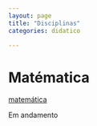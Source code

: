 ```yaml
---
layout: page
title: "Disciplinas"
categories: didatico

---
```

# Matématica

<a href="/_posts/matematica/2024-09-19-algebra.markdown">matemática</a>  

Em andamento